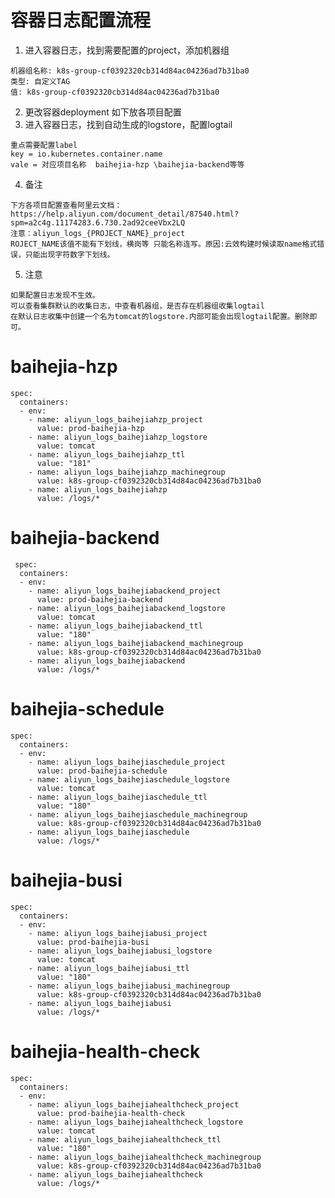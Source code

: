 # 容器日志配置流程
1. 进入容器日志，找到需要配置的project，添加机器组
```
机器组名称: k8s-group-cf0392320cb314d84ac04236ad7b31ba0
类型: 自定义TAG
值: k8s-group-cf0392320cb314d84ac04236ad7b31ba0
```
2. 更改容器deployment 如下放各项目配置
3. 进入容器日志，找到自动生成的logstore，配置logtail
```
重点需要配置label
key = io.kubernetes.container.name
vale = 对应项目名称  baihejia-hzp \baihejia-backend等等
```
4. 备注
```
下方各项目配置查看阿里云文档：https://help.aliyun.com/document_detail/87540.html?spm=a2c4g.11174283.6.730.2ad92ceeVbx2LQ
注意：aliyun_logs_{PROJECT_NAME}_project
ROJECT_NAME该值不能有下划线，横岗等 只能名称连写。原因:云效构建时候读取name格式错误，只能出现字符数字下划线。
```
5. 注意
```
如果配置日志发现不生效。
可以查看集群默认的收集日志，中查看机器组，是否存在机器组收集logtail
在默认日志收集中创建一个名为tomcat的logstore.内部可能会出现logtail配置。删除即可。
```

# baihejia-hzp
    spec:
      containers:
      - env:
        - name: aliyun_logs_baihejiahzp_project
          value: prod-baihejia-hzp
        - name: aliyun_logs_baihejiahzp_logstore
          value: tomcat
        - name: aliyun_logs_baihejiahzp_ttl
          value: "181"
        - name: aliyun_logs_baihejiahzp_machinegroup
          value: k8s-group-cf0392320cb314d84ac04236ad7b31ba0
        - name: aliyun_logs_baihejiahzp
          value: /logs/*

# baihejia-backend
     spec:
      containers:
      - env:
        - name: aliyun_logs_baihejiabackend_project
          value: prod-baihejia-backend
        - name: aliyun_logs_baihejiabackend_logstore
          value: tomcat
        - name: aliyun_logs_baihejiabackend_ttl
          value: "180"
        - name: aliyun_logs_baihejiabackend_machinegroup
          value: k8s-group-cf0392320cb314d84ac04236ad7b31ba0
        - name: aliyun_logs_baihejiabackend
          value: /logs/*

# baihejia-schedule
    spec:
      containers:
      - env:
        - name: aliyun_logs_baihejiaschedule_project
          value: prod-baihejia-schedule
        - name: aliyun_logs_baihejiaschedule_logstore
          value: tomcat
        - name: aliyun_logs_baihejiaschedule_ttl
          value: "180"
        - name: aliyun_logs_baihejiaschedule_machinegroup
          value: k8s-group-cf0392320cb314d84ac04236ad7b31ba0
        - name: aliyun_logs_baihejiaschedule
          value: /logs/*


# baihejia-busi
    spec:
      containers:
      - env:
        - name: aliyun_logs_baihejiabusi_project
          value: prod-baihejia-busi
        - name: aliyun_logs_baihejiabusi_logstore
          value: tomcat
        - name: aliyun_logs_baihejiabusi_ttl
          value: "180"
        - name: aliyun_logs_baihejiabusi_machinegroup
          value: k8s-group-cf0392320cb314d84ac04236ad7b31ba0
        - name: aliyun_logs_baihejiabusi
          value: /logs/*

# baihejia-health-check
    spec:
      containers:
      - env:
        - name: aliyun_logs_baihejiahealthcheck_project
          value: prod-baihejia-health-check
        - name: aliyun_logs_baihejiahealthcheck_logstore
          value: tomcat
        - name: aliyun_logs_baihejiahealthcheck_ttl
          value: "180"
        - name: aliyun_logs_baihejiahealthcheck_machinegroup
          value: k8s-group-cf0392320cb314d84ac04236ad7b31ba0
        - name: aliyun_logs_baihejiahealthcheck
          value: /logs/*
        
        